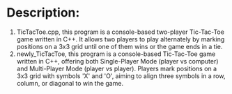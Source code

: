 # Description:
1. TicTacToe.cpp, this program is a console-based two-player Tic-Tac-Toe game written in C++. It allows two players to play alternately by marking positions on a 3x3 grid until one of them wins or the game ends in a tie.
2. newly_TicTacToe, this program is a console-based Tic-Tac-Toe game written in C++, offering both Single-Player Mode (player vs computer) and Multi-Player Mode (player vs player). Players mark positions on a 3x3 grid with symbols 'X' and 'O', aiming to align three symbols in a row, column, or diagonal to win the game.
